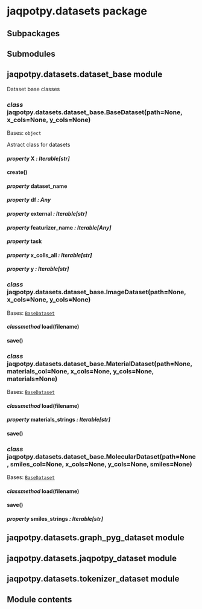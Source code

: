 # jaqpotpy.datasets package

## Subpackages

## Submodules

## jaqpotpy.datasets.dataset_base module

Dataset base classes

### *class* jaqpotpy.datasets.dataset_base.BaseDataset(path=None, x_cols=None, y_cols=None)

Bases: `object`

Astract class for datasets

#### *property* X *: Iterable[str]*

#### create()

#### *property* dataset_name

#### *property* df *: Any*

#### *property* external *: Iterable[str]*

#### *property* featurizer_name *: Iterable[Any]*

#### *property* task

#### *property* x_colls_all *: Iterable[str]*

#### *property* y *: Iterable[str]*

### *class* jaqpotpy.datasets.dataset_base.ImageDataset(path=None, x_cols=None, y_cols=None)

Bases: [`BaseDataset`](#jaqpotpy.datasets.dataset_base.BaseDataset)

#### *classmethod* load(filename)

#### save()

### *class* jaqpotpy.datasets.dataset_base.MaterialDataset(path=None, materials_col=None, x_cols=None, y_cols=None, materials=None)

Bases: [`BaseDataset`](#jaqpotpy.datasets.dataset_base.BaseDataset)

#### *classmethod* load(filename)

#### *property* materials_strings *: Iterable[str]*

#### save()

### *class* jaqpotpy.datasets.dataset_base.MolecularDataset(path=None, smiles_col=None, x_cols=None, y_cols=None, smiles=None)

Bases: [`BaseDataset`](#jaqpotpy.datasets.dataset_base.BaseDataset)

#### *classmethod* load(filename)

#### save()

#### *property* smiles_strings *: Iterable[str]*

## jaqpotpy.datasets.graph_pyg_dataset module

## jaqpotpy.datasets.jaqpotpy_dataset module

## jaqpotpy.datasets.tokenizer_dataset module

## Module contents
